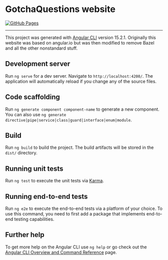 GotchaQuestions website
=======================
[![GitHub Pages](https://github.com/gotchaquestions/www/actions/workflows/main.yml/badge.svg)](https://github.com/gotchaquestions/www/actions/workflows/main.yml)

---

This project was generated with [Angular CLI](https://github.com/angular/angular-cli) version 15.2.1. Originally this website was based on angular.io but was then modified to remove Bazel and all the other nonstandard stuff.

## Development server

Run `ng serve` for a dev server. Navigate to `http://localhost:4200/`. The application will automatically reload if you change any of the source files.

## Code scaffolding

Run `ng generate component component-name` to generate a new component. You can also use `ng generate directive|pipe|service|class|guard|interface|enum|module`.

## Build

Run `ng build` to build the project. The build artifacts will be stored in the `dist/` directory.

## Running unit tests

Run `ng test` to execute the unit tests via [Karma](https://karma-runner.github.io).

## Running end-to-end tests

Run `ng e2e` to execute the end-to-end tests via a platform of your choice. To use this command, you need to first add a package that implements end-to-end testing capabilities.

## Further help

To get more help on the Angular CLI use `ng help` or go check out the [Angular CLI Overview and Command Reference](https://angular.io/cli) page.
